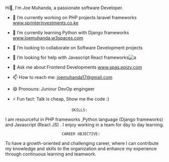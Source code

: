 
 
Hi👋, I'm Joe Muhanda, a passionate software Developer.


- 🔭 I’m currently working on PHP projects laravel frameworks www.sprinterinvestments.co.ke
- 🌱 I’m currently learning Python with Django frameworks  www.joemuhanda.w3spaces.com 
- 👯 I’m looking to collaborate on Software Development projects
- 🤔 I’m looking for help with Javascript React frameworks![a](https://user-images.githubusercontent.com/88422453/206271080-5a3a5339-4fcb-4255-b291-8c808e0c14eb.gif)

- 💬 Ask me about Frontend Developments  www.spas.epizy.com
- 📫 How to reach me: joemuhanda17@gmail.com
- 😄 Pronouns: Juniour DevOp engingeer
- ⚡ Fun fact: Talk is cheap, Show me the code :)

                                SKILLS:

I am resourceful in PHP frameworks ,Python language (Django frameworks) and Javascript (React JS)  . I enjoy working in a team for day to day learning. 

                             CAREER OBJECTIVE:

To have a growth-oriented and challenging career, where I can contribute my knowledge and skills to the organization and enhance my experience through continuous learning and teamwork.

